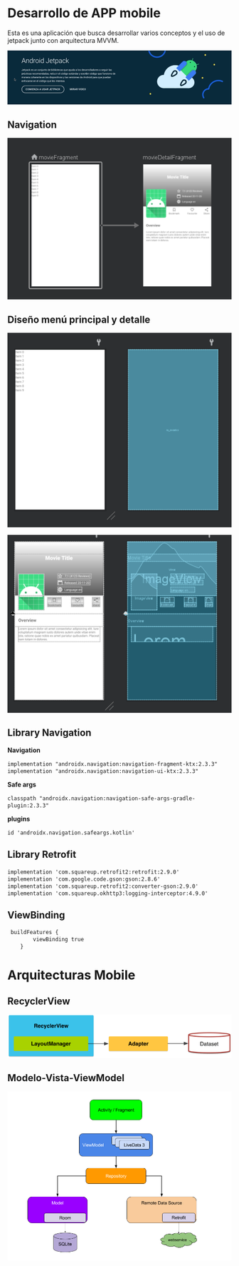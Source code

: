 # Desarrollo de APP mobile

Esta es una aplicación que busca desarrollar varios conceptos y el uso de jetpack junto con arquitectura MVVM.


![](img/jetpack.png)

## Navigation

![](img/navigation.png)


## Diseño menú principal y detalle


![](img/principal.png)


![](img/detalle.png)




## Library Navigation

**Navigation**
```
implementation "androidx.navigation:navigation-fragment-ktx:2.3.3"
implementation "androidx.navigation:navigation-ui-ktx:2.3.3"
```

**Safe args**
```
classpath "androidx.navigation:navigation-safe-args-gradle-plugin:2.3.3"
```

**plugins**
```
id 'androidx.navigation.safeargs.kotlin'
```

## Library  Retrofit

```
implementation 'com.squareup.retrofit2:retrofit:2.9.0'
implementation 'com.google.code.gson:gson:2.8.6'
implementation 'com.squareup.retrofit2:converter-gson:2.9.0'
implementation 'com.squareup.okhttp3:logging-interceptor:4.9.0'
```

## ViewBinding

```
 buildFeatures {
        viewBinding true
    }
```


# Arquitecturas Mobile

## RecyclerView

![](img/RecyclerViewAdapterDataset.png)


## Modelo-Vista-ViewModel

![](img/MVVM.png)


